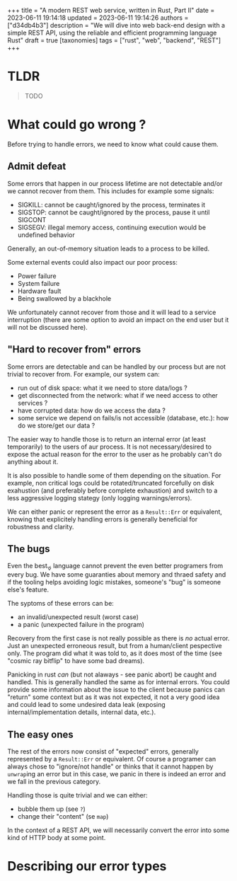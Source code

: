 +++
title = "A modern REST web service, written in Rust, Part II"
date = 2023-06-11 19:14:18
updated = 2023-06-11 19:14:26
authors = ["d34db4b3"]
description =  "We will dive into web back-end design with a simple REST API, using the reliable and efficient programming language Rust"
draft = true
[taxonomies]
tags = ["rust", "web", "backend", "REST"]
+++

# TLDR

> TODO

# What could go wrong ?

Before trying to handle errors, we need to know what could cause them.

## Admit defeat

Some errors that happen in our process lifetime are not detectable and/or we cannot recover from them. This includes for example some signals:
- SIGKILL: cannot be caught/ignored by the process, terminates it
- SIGSTOP: cannot be caught/ignored by the process, pause it until SIGCONT
- SIGSEGV: illegal memory access, continuing execution would be undefined behavior

Generally, an out-of-memory situation leads to a process to be killed.

Some external events could also impact our poor process:
- Power failure
- System failure
- Hardware fault
- Being swallowed by a blackhole

We unfortunately cannot recover from those and it will lead to a service interruption (there are some option to avoid an impact on the end user but it will not be discussed here).

## "Hard to recover from" errors

Some errors are detectable and can be handled by our process but are not trivial to recover from.
For example, our system can:
- run out of disk space: what it we need to store data/logs ?
- get disconnected from the network: what if we need access to other services ?
- have corrupted data: how do we access the data ?
- some service we depend on fails/is not accessible (database, etc.): how do we store/get our data ? 
<!-- - get overloaded (cpu/io/network): what if we have some timing constraints ? (this one is not really an error but you may then encounter some timeouts) -->

The easier way to handle those is to return an internal error (at least temporarily) to the users of aur process.
It is not necessary/desired to expose the actual reason for the error to the user as he probably can't do anything about it.

It is also possible to handle some of them depending on the situation. For example, non critical logs could be rotated/truncated forcefully on disk exahustion (and preferably before complete exhaustion) and switch to a less aggressive logging stategy (only logging warnings/errors).

We can either panic or represent the error as a `Result::Err` or equivalent, knowing that explicitely handling errors is generally beneficial for robustness and clarity.

## The bugs

Even the best&#2122; language cannot prevent the even better programers from every bug. We have some guaranties about memory and thraed safety and if the tooling helps avoiding logic mistakes, someone's "bug" is someone else's feature.

The syptoms of these errors can be:
- an invalid/unexpected result (worst case)
- a panic (unexpected failure in the program)

Recovery from the first case is not really possible as there is *no* actual error. Just an unexpected erroneous result, but from a human/client pespective only. The program did what it was told to, as it does most of the time (see "cosmic ray bitflip" to have some bad dreams).

Panicking in rust *can* (but not alaways - see panic abort) be caught and handled. This is generally handled the same as for internal errors. You could provide some information about the issue to the client because panics can "return" some context but as it was not expected, it not a very good idea and could lead to some undesired data leak (exposing internal/implementation details, internal data, etc.).

## The easy ones

The rest of the errors now consist of "expected" errors, generally represented by a `Result::Err` or equivalent.
Of course a programer can always chose to "ignore/not handle" or thinks that it cannot happen by `unwrap`ing an error but in this case, we panic in there is indeed an error and we fall in the previous category.

Handling those is quite trivial and we can either:
- bubble them up (see `?`)
- change their "content" (se `map`)

In the context of a REST API, we will necessarily convert the error into some kind of HTTP body at some point.

# Describing our error types
